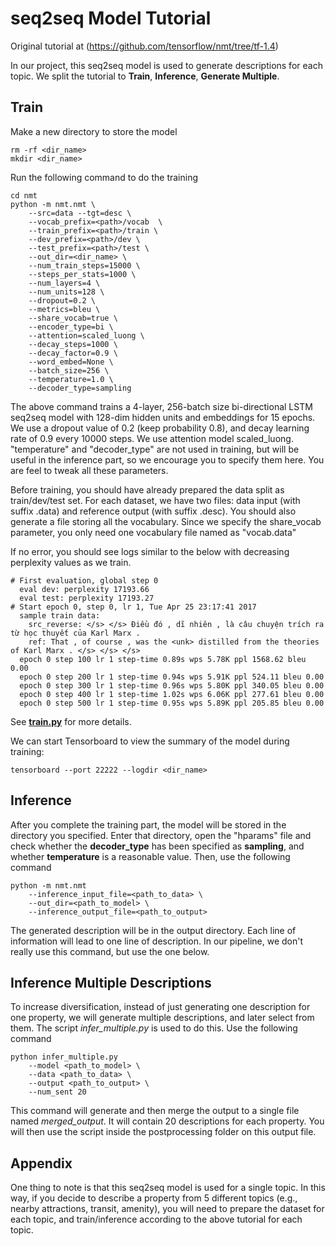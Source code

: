 # seq2seq Model Tutorial

Original tutorial at (https://github.com/tensorflow/nmt/tree/tf-1.4)

In our project, this seq2seq model is used to generate descriptions for each topic. We split the tutorial to <b>Train</b>, <b>Inference</b>, <b>Generate Multiple</b>.

## Train

Make a new directory to store the model
``` shell
rm -rf <dir_name>
mkdir <dir_name>
```
Run the following command to do the training
``` shell
cd nmt
python -m nmt.nmt \
    --src=data --tgt=desc \
    --vocab_prefix=<path>/vocab  \
    --train_prefix=<path>/train \
    --dev_prefix=<path>/dev \
    --test_prefix=<path>/test \
    --out_dir=<dir_name> \
    --num_train_steps=15000 \
    --steps_per_stats=1000 \
    --num_layers=4 \
    --num_units=128 \
    --dropout=0.2 \
    --metrics=bleu \
    --share_vocab=true \
    --encoder_type=bi \
    --attention=scaled_luong \
    --decay_steps=1000 \
    --decay_factor=0.9 \
    --word_embed=None \
    --batch_size=256 \
    --temperature=1.0 \
    --decoder_type=sampling

```
The above command trains a 4-layer, 256-batch size bi-directional LSTM seq2seq model with 128-dim hidden units and embeddings for 15 epochs. We use a dropout value of 0.2 (keep probability 0.8), and decay learning rate of 0.9 every 10000 steps. We use attention model scaled_luong. "temperature" and "decoder_type" are not used in training, but will be useful in the inference part, so we encourage you to specify them here. You are feel to tweak all these parameters.

Before training, you should have already prepared the data split as train/dev/test set. For each dataset, we have two files: data input (with suffix .data) and reference output (with suffix .desc). You should also generate a file storing all the vocabulary. Since we specify the share_vocab parameter, you only need one vocabulary file named as "vocab.data"

If no error, you should see logs similar to the below with decreasing perplexity values as we train.

```
# First evaluation, global step 0
  eval dev: perplexity 17193.66
  eval test: perplexity 17193.27
# Start epoch 0, step 0, lr 1, Tue Apr 25 23:17:41 2017
  sample train data:
    src_reverse: </s> </s> Điều đó , dĩ nhiên , là câu chuyện trích ra từ học thuyết của Karl Marx .
    ref: That , of course , was the <unk> distilled from the theories of Karl Marx . </s> </s> </s>
  epoch 0 step 100 lr 1 step-time 0.89s wps 5.78K ppl 1568.62 bleu 0.00
  epoch 0 step 200 lr 1 step-time 0.94s wps 5.91K ppl 524.11 bleu 0.00
  epoch 0 step 300 lr 1 step-time 0.96s wps 5.80K ppl 340.05 bleu 0.00
  epoch 0 step 400 lr 1 step-time 1.02s wps 6.06K ppl 277.61 bleu 0.00
  epoch 0 step 500 lr 1 step-time 0.95s wps 5.89K ppl 205.85 bleu 0.00
```

See [**train.py**](nmt/train.py) for more details.

We can start Tensorboard to view the summary of the model during training:

``` shell
tensorboard --port 22222 --logdir <dir_name>
```

## Inference
After you complete the training part, the model will be stored in the directory you specified. Enter that directory, open the "hparams" file and check whether the <b>decoder_type</b> has been specified as <b>sampling</b>, and whether <b>temperature</b> is a reasonable value. Then, use the following command

``` shell
python -m nmt.nmt 
	--inference_input_file=<path_to_data> \
	--out_dir=<path_to_model> \
	--inference_output_file=<path_to_output> 
```

The generated description will be in the output directory. Each line of information will lead to one line of description. In our pipeline, we don't really use this command, but use the one below.

## Inference Multiple Descriptions
To increase diversification, instead of just generating one description for one property, we will generate multiple descriptions, and later select from them. The script *infer_multiple.py* is used to do this. Use the following command

``` shell
python infer_multiple.py 
	--model <path_to_model> \
	--data <path_to_data> \
	--output <path_to_output> \
	--num_sent 20
```

This command will generate and then merge the output to a single file named *merged_output*. It will contain 20 descriptions for each property. You will then use the script inside the postprocessing folder on this output file.

## Appendix
One thing to note is that this seq2seq model is used for a single topic. In this way, if you decide to describe a property from 5 different topics (e.g., nearby attractions, transit, amenity), you will need to prepare the dataset for each topic, and train/inference according to the above tutorial for each topic.

